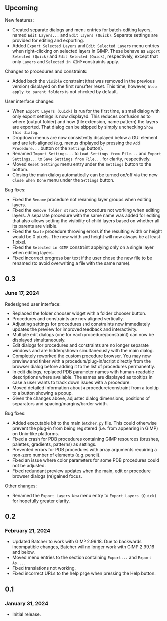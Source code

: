 ## Upcoming

New features:
* Created separate dialogs and menu entries for batch-editing layers, named `Edit Layers...` and `Edit Layers (Quick)`. Separate settings are provided for editing and exporting.
* Added `Export Selected Layers` and `Edit Selected Layers` menu entries when right-clicking on selected layers in GIMP. These behave as `Export Selected (Quick)` and `Edit Selected (Quick)`, respectively, except that only `Layers` and `Selected in GIMP` constraints apply.

Changes to procedures and constraints:
* Added back the `Visible` constraint (that was removed in the previous version) displayed on the first run/after reset. This time, however, `Also apply to parent folders` is not checked by default.

User interface changes:
* When `Export Layers (Quick)` is run for the first time, a small dialog with only export settings is now displayed. This reduces confusion as to where (output folder) and how (file extension, name pattern) the layers are exported. That dialog can be skipped by simply unchecking `Show this dialog`.
* Dropdown menus are now consistently displayed below a GUI element and are left-aligned (e.g. menus displayed by pressing the `Add Procedure...` button or the `Settings` button).
* Renamed `Import Settings...` to `Load Settings from File...` and `Export Settings...` to `Save Settings from File...` for clarity, respectively.
* Moved `Reset Settings` menu entry under the `Settings` button to the bottom.
* Closing the main dialog automatically can be turned on/off via the new `Close when Done` menu under the `Settings` button.

Bug fixes:
* Fixed the `Rename` procedure not renaming layer groups when editing layers.
* Fixed the `Remove folder structure` procedure not working when editing layers. A separate procedure with the same name was added for editing that also allows setting the visibility of child layers based on whether all its parents are visible.
* Fixed the `Scale` procedure throwing errors if the resulting width or height would be 0 pixels. The new width and height will now always be at least 1 pixel.
* Fixed the `Selected in GIMP` constraint applying only on a single layer when editing layers.
* Fixed incorrect progress bar text if the user chose the new file to be renamed (to avoid overwriting a file with the same name).


## 0.3

### June 17, 2024

Redesigned user interface:
* Replaced the folder chooser widget with a folder chooser button.
* Procedures and constraints are now aligned vertically.
* Adjusting settings for procedures and constraints now immediately updates the preview for improved feedback and interactivity.
* Multiple edit dialogs (one for each procedure/constraint) can now be displayed simultaneously.
* Edit dialogs for procedures and constraints are no longer separate windows and are hidden/shown simultaneously with the main dialog.
* Completely reworked the custom procedure browser. You may now preview and tinker with a procedure/plug-in/script directly from the browser dialog before adding it to the list of procedures permanently.
* In edit dialogs, replaced PDB parameter names with human-readable descriptions where available. The names are displayed as tooltips in case a user wants to track down issues with a procedure.
* Moved detailed information about a procedure/constraint from a tooltip to a button showing a popup.
* Given the changes above, adjusted dialog dimensions, positions of separators and spacing/margins/border width.

Bug fixes:
* Added executable bit to the main `batcher.py` file. This could otherwise prevent the plug-in from being registered (i.e. from appearing in GIMP) on Unix-like platforms.
* Fixed a crash for PDB procedures containing GIMP resources (brushes, palettes, gradients, patterns) as settings.
* Prevented errors for PDB procedures with array arguments requiring a non-zero number of elements (e.g. pencil).
* Fixed an issue where color parameters for some PDB procedures could not be adjusted.
* Fixed redundant preview updates when the main, edit or procedure browser dialogs (re)gained focus.

Other changes:
* Renamed the `Export Layers Now` menu entry to `Export Layers (Quick)` for hopefully greater clarity.


## 0.2

### February 21, 2024

* Updated Batcher to work with GIMP 2.99.18. Due to backwards incompatible changes, Batcher will no longer work with GIMP 2.99.16 and below.
* Moved menu entries to the section containing `Export...` and `Export As...`. 
* Fixed translations not working.
* Fixed incorrect URLs to the help page when pressing the Help button.


## 0.1

### January 31, 2024

* Initial release.
